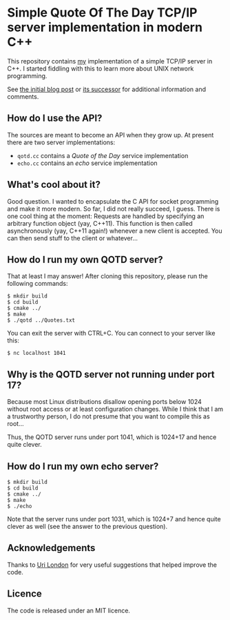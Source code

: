 # Simple Quote Of The Day TCP/IP server implementation in modern C++

This repository contains [my](http://bastian.rieck.ru) implementation of
a simple TCP/IP server in C++. I started fiddling with this to learn
more about UNIX network programming.

See [the initial blog post](http://bastian.rieck.ru/blog/posts/2015/sockets_ordeal_cxx11)
or [its successor](http://bastian.rieck.ru/blog/posts/2015/synchronous_multiplexing_sockets_cxx11) for
additional information and comments.

## How do I use the API?

The sources are meant to become an API when they grow up. At present
there are two server implementations:

* `qotd.cc` contains a *Quote of the Day* service implementation
* `echo.cc` contains an *echo* service implementation

## What's cool about it?

Good question. I wanted to encapsulate the C API for socket programming
and make it more modern. So far, I did not really succeed, I guess.
There is one cool thing at the moment: Requests are handled by
specifying an arbitrary function object (yay, C++11). This function is
then called asynchronously (yay, C++11 again!) whenever a new client is
accepted. You can then send stuff to the client or whatever...

## How do I run my own QOTD server?

That at least I may answer! After cloning this repository, please run
the following commands:

    $ mkdir build
    $ cd build
    $ cmake ../
    $ make
    $ ./qotd ../Quotes.txt

You can exit the server with CTRL+C. You can connect to your server like
this:

    $ nc localhost 1041

## Why is the QOTD server not running under port 17?

Because most Linux distributions disallow opening ports below 1024
without root access or at least configuration changes. While I think
that I am a trustworthy person, I do not presume that you want to
compile this as root...

Thus, the QOTD server runs under port 1041, which is 1024+17 and hence
quite clever.

## How do I run my own echo server?

    $ mkdir build
    $ cd build
    $ cmake ../
    $ make
    $ ./echo

Note that the server runs under port 1031, which is 1024+7 and hence
quite clever as well (see the answer to the previous question).

## Acknowledgements

Thanks to [Uri London](https://github.com/uri247) for very useful
suggestions that helped improve the code.

## Licence

The code is released under an MIT licence.
